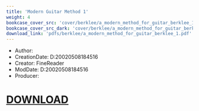 ```yaml
---
title: 'Modern Guitar Method 1'
weight: 4
bookcase_cover_src: 'cover/berklee/a_modern_method_for_guitar_berklee_1.png'
bookcase_cover_src_dark: 'cover/berklee/a_modern_method_for_guitar_berklee_1.png'
download_link: 'pdfs/berklee/a_modern_method_for_guitar_berklee_1.pdf'
---
```


- Author: 
- CreationDate: D:20020508184516
- Creator: FineReader
- ModDate: D:20020508184516
- Producer: 
# [DOWNLOAD](/pdfs/berklee/a_modern_method_for_guitar_berklee_1.pdf)

